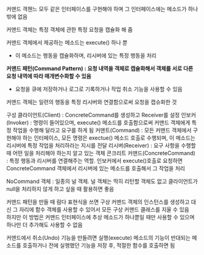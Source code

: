 커맨드 객첸느 모두 같은 인터페이스를 구현해야 하며 그 인터페이스에는 메소드가 하나 밖에 없음

커맨드 객체는 특정 객체에 관한 특정 요청을 캡슐화 해 줌

커맨드 객체에서 제공하는 메소드는 execute() 하나 뿐
- 이 메소드는 행동을 캡슐화하며, 리시버에 있는 특정 행동을 처리

**커맨드 패턴(Command Pattern) : 요청 내역을 객체로 캡슐화해서 객체를 서로 다른 요청 내역에 따라 매개변수화할 수 있음**
- 요청을 큐에 저장하거나 로그로 기록하거나 작업 취소 기능을 사용할 수 있음 

커맨드 객체는 일련의 행동을 특정 리시버와 연결함으로써 요청을 캡슈화한 것

구성
클라이언트(Client) : ConcreteCommand를 생성하고 Receiver를 설정
인보커(Invoker) : 명령이 들어있으며, execute() 메소드를 호출함으로써 커맨드 객체에게 특정 작업을 수행해 달라고 요구를 하게 됨
커맨트(Command) : 모든 커맨드 객체에서 구현해야 하는 인터페이스, 모든 명령은 exectue() 메소드 호출로 수행되며, 이 메소드는 리시버에 특정 작업을 처리하라는 지시를 전달
리시버(Receiver) : 요구 사항을 수행할 때 어떤 일을 처리해야 하는지 알고 있는 객체
콘크리트 커맨드(ConcreteCommand) : 특정 행동과 리시버를 연결해주는 역할. 인보커에서 execute()호출로 요청하면 ConcreteCommand 객체에서 리시버에 있는 메소드를 호출해서 그 작업을 처리

NoCommand 객체 : 일종의 널 객체. 널 객체는 딱히 리턴할 객체도 없고 클라이언트가 null을 처리하지 않게 하고 싶을 때 활용하면 좋음

커맨드 패턴을 만들 때 람다 표현식을 쓰면 구상 커맨드 객체의 인스턴스를 생성하고 대신 그 자리에 함수 객체를 사용할 수 있어서 모든 구상 커맨드 클래스를 지울 수 있음  
하지만 이 방법은 커맨드 인터페이스에 추상 메소드가 하나뿐일 때만 사용할 수 있으며 하나만 더 추가해도 사용할 수 없음

커맨드에서 취소(Undo) 기능을 만들려면 실행(execute) 메소드의 기능이 반대되는 메소드를 호출하거나 전에 실행했던 기능을 저장 후, 적절한 함수를 호출하면 됨
